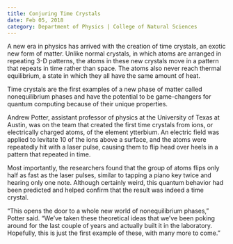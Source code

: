 ```yaml
--- 
title: Conjuring Time Crystals
date: Feb 05, 2018
category: Department of Physics | College of Natural Sciences
---
```


A new era in physics has arrived with the creation of time crystals, an exotic new form of matter. Unlike normal crystals, in which atoms are arranged in repeating 3-D patterns, the atoms in these new crystals move in a pattern that repeats in time rather than space. The atoms also never reach thermal equilibrium, a state in which they all have the same amount of heat. 

Time crystals are the first examples of a new phase of matter called nonequilibrium phases and have the potential to be game-changers for quantum computing because of their unique properties. 

Andrew Potter, assistant professor of physics at the University of Texas at Austin, was on the team that created the first time crystals from ions, or electrically charged atoms, of the element ytterbium. An electric field was applied to levitate 10 of the ions above a surface, and the atoms were repeatedly hit with a laser pulse, causing them to flip head over heels in a pattern that repeated in time. 

Most importantly, the researchers found that the group of atoms flips only half as fast as the laser pulses, similar to tapping a piano key twice and hearing only one note. Although certainly weird, this quantum behavior had been predicted and helped confirm that the result was indeed a time crystal.

“This opens the door to a whole new world of nonequilibrium phases,” Potter said. “We’ve taken these theoretical ideas that we’ve been poking around for the last couple of years and actually built it in the laboratory. Hopefully, this is just the first example of these, with many more to come.”